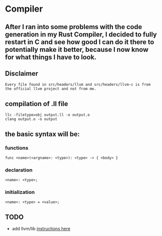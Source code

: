 # Compiler

## After I ran into some problems with the code generation in my Rust Compiler, I decided to fully restart in C and see how good I can do it there to potentially make it better, because I now know for what things I have to look.

## Disclaimer

```
Every file found in src/headers/llvm and src/headers/llvm-c is from the official llvm project and not from me.
```

## compilation of .ll file

```
llc -filetype=obj output.ll -o output.o
clang output.o -o output
```

## the basic syntax will be:

### functions
`func <name>(<argname>: <type>): <type> -> { <body> }`

### declaration
`<name>: <type>;`

### initialization
`<name>: <type> = <value>;`

## TODO

- add llvm/lib [instructions here](https://llvm.org/docs/GettingStarted.html#llvm-lib)